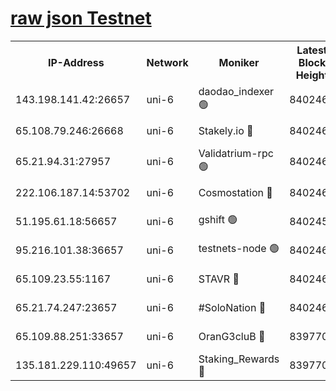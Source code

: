 [raw json Testnet](https://rpc-check.junot.stavr.tech/junot/rpc-junot-result.json)
=


<table><tr><th>IP-Address</th><th>Network</th><th>Moniker</th><th>Latest Block Height</th><th>Earliest Block Height</th><th>Catching Up</th><th>Tx Index</th><th>Voting Power</th><th>Scan Time</th></tr><tr><td>143.198.141.42:26657</td><td>uni-6</td><td>daodao_indexer 🟢</td><td>8402469</td><td>1</td><td>False</td><td>off</td><td>0</td><td>2024-02-28T10:55:32.444834378UTC</td></tr><tr><td>65.108.79.246:26668</td><td>uni-6</td><td>Stakely.io 🔴</td><td>8402465</td><td>1570872</td><td>False</td><td>on</td><td>11</td><td>2024-02-28T10:55:22.495861859UTC</td></tr><tr><td>65.21.94.31:27957</td><td>uni-6</td><td>Validatrium-rpc 🟢</td><td>8402463</td><td>2943363</td><td>False</td><td>on</td><td>0</td><td>2024-02-28T10:55:18.109775749UTC</td></tr><tr><td>222.106.187.14:53702</td><td>uni-6</td><td>Cosmostation 🔴</td><td>8402462</td><td>7473037</td><td>False</td><td>on</td><td>109003</td><td>2024-02-28T10:55:15.784333243UTC</td></tr><tr><td>51.195.61.18:56657</td><td>uni-6</td><td>gshift 🟢</td><td>8402458</td><td>7691417</td><td>False</td><td>on</td><td>0</td><td>2024-02-28T10:55:04.234316337UTC</td></tr><tr><td>95.216.101.38:36657</td><td>uni-6</td><td>testnets-node 🟢</td><td>8402466</td><td>8116304</td><td>False</td><td>on</td><td>0</td><td>2024-02-28T10:55:24.870149004UTC</td></tr><tr><td>65.109.23.55:1167</td><td>uni-6</td><td>STAVR 🔴</td><td>8402467</td><td>8207211</td><td>False</td><td>off</td><td>6054</td><td>2024-02-28T10:55:29.226775258UTC</td></tr><tr><td>65.21.74.247:23657</td><td>uni-6</td><td>#SoloNation 🔴</td><td>8402468</td><td>8237483</td><td>False</td><td>on</td><td>112</td><td>2024-02-28T10:55:31.571793038UTC</td></tr><tr><td>65.109.88.251:33657</td><td>uni-6</td><td>OranG3cluB 🔴</td><td>8397706</td><td>8297813</td><td>False</td><td>on</td><td>11</td><td>2024-02-28T10:55:36.857835574UTC</td></tr><tr><td>135.181.229.110:49657</td><td>uni-6</td><td>Staking_Rewards 🔴</td><td>8397706</td><td>8297813</td><td>False</td><td>on</td><td>1008</td><td>2024-02-28T10:55:37.169186735UTC</td></tr></table>
